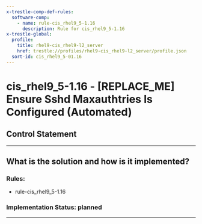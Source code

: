 ```yaml
---
x-trestle-comp-def-rules:
  software-comp:
    - name: rule-cis_rhel9_5-1.16
      description: Rule for cis_rhel9_5-1.16
x-trestle-global:
  profile:
    title: rhel9-cis_rhel9-l2_server
    href: trestle://profiles/rhel9-cis_rhel9-l2_server/profile.json
  sort-id: cis_rhel9_5-01.16
---
```


# cis_rhel9_5-1.16 - \[REPLACE_ME\] Ensure Sshd Maxauthtries Is Configured (Automated)

## Control Statement

______________________________________________________________________

## What is the solution and how is it implemented?

<!-- For implementation status enter one of: implemented, partial, planned, alternative, not-applicable -->

<!-- Note that the list of rules under ### Rules: is read-only and changes will not be captured after assembly to JSON -->

<!-- Add control implementation description here for control: cis_rhel9_5-1.16 -->

### Rules:

  - rule-cis_rhel9_5-1.16

### Implementation Status: planned

______________________________________________________________________
